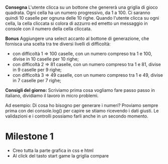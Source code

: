 **Consegna**
L'utente clicca su un bottone che genererà una griglia di gioco quadrata.
Ogni cella ha un numero progressivo, da 1 a 100. 
Ci saranno quindi 10 caselle per ognuna delle 10 righe.
Quando l'utente clicca su ogni cella, la cella cliccata si colora di azzurro ed emetto un messaggio in console con il numero della cella cliccata.

**Bonus**
Aggiungere una select accanto al bottone di generazione, che fornisca una scelta tra tre diversi livelli di difficoltà:
- con difficoltà 1 => 100 caselle, con un numero compreso tra 1 e 100, divise in 10 caselle per 10 righe;
- con difficoltà 2 => 81 caselle, con un numero compreso tra 1 e 81, divise in 9 caselle per 9 righe;
- con difficoltà 3 => 49 caselle, con un numero compreso tra 1 e 49, divise in 7 caselle per 7 righe;

**Consigli del giorno:** 
Scriviamo prima cosa vogliamo fare passo passo in italiano, dividiamo il lavoro in micro problemi.

Ad esempio:
Di cosa ho bisogno per generare i numeri?
Proviamo sempre prima con dei console.log() per capire se stiamo ricevendo i dati giusti.
Le validazioni e i controlli possiamo farli anche in un secondo momento.


# Milestone 1 
 - Creo tutta la parte grafica in css e html
 - Al click del tasto start game la griglia compare